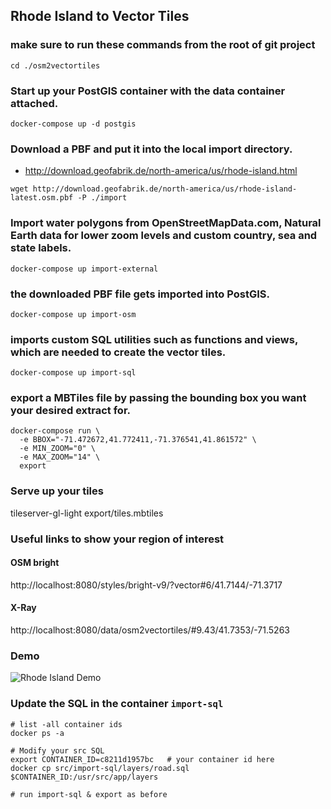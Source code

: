 ## Rhode Island to Vector Tiles

### make sure to run these commands from the root of git project
`cd ./osm2vectortiles`

### Start up your PostGIS container with the data container attached.
```
docker-compose up -d postgis
```

### Download a PBF and put it into the local import directory.
* http://download.geofabrik.de/north-america/us/rhode-island.html

`wget http://download.geofabrik.de/north-america/us/rhode-island-latest.osm.pbf -P ./import`

### Import water polygons from OpenStreetMapData.com, Natural Earth data for lower zoom levels and custom country, sea and state labels.
```
docker-compose up import-external
```

### the downloaded PBF file gets imported into PostGIS.
```
docker-compose up import-osm
```

### imports custom SQL utilities such as functions and views, which are needed to create the vector tiles.
```
docker-compose up import-sql
```

### export a MBTiles file by passing the bounding box you want your desired extract for.

```
docker-compose run \
  -e BBOX="-71.472672,41.772411,-71.376541,41.861572" \
  -e MIN_ZOOM="0" \
  -e MAX_ZOOM="14" \
  export
```


### Serve up your tiles
tileserver-gl-light export/tiles.mbtiles


### Useful links to show your region of interest

#### OSM bright
http://localhost:8080/styles/bright-v9/?vector#6/41.7144/-71.3717

#### X-Ray
http://localhost:8080/data/osm2vectortiles/#9.43/41.7353/-71.5263

### Demo

![[Rhode Island Demo](https://www.youtube.com/watch?v=9v05n5H_EgA)](https://img.youtube.com/vi/9v05n5H_EgA/0.jpg)


### Update the SQL in the container `import-sql`
```
# list -all container ids
docker ps -a

# Modify your src SQL
export CONTAINER_ID=c8211d1957bc   # your container id here
docker cp src/import-sql/layers/road.sql $CONTAINER_ID:/usr/src/app/layers

# run import-sql & export as before
```
